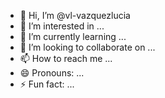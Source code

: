 - 👋 Hi, I’m @vl-vazquezlucia
- 👀 I’m interested in ...
- 🌱 I’m currently learning ...
- 💞️ I’m looking to collaborate on ...
- 📫 How to reach me ...
- 😄 Pronouns: ...
- ⚡ Fun fact: ...

<!---
vl-vazquezlucia/vl-vazquezlucia is a ✨ special ✨ repository because its `README.md` (this file) appears on your GitHub profile.
You can click the Preview link to take a look at your changes.
--->
